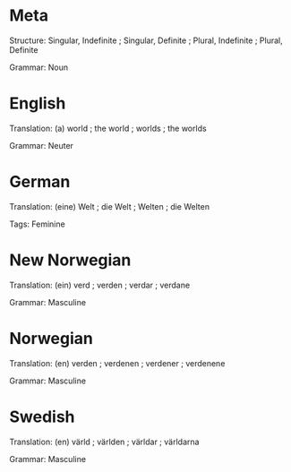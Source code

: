 Meta
====

Structure: Singular, Indefinite ; Singular, Definite ; Plural, Indefinite ; Plural, Definite

Grammar:   Noun



English
=======

Translation: (a) world ; the world ; worlds ; the worlds

Grammar:     Neuter



German
======

Translation: (eine) Welt ; die Welt ; Welten ; die Welten

Tags:        Feminine



New Norwegian
=============

Translation: (ein) verd ; verden ; verdar ; verdane

Grammar:     Masculine



Norwegian
=========

Translation: (en) verden ; verdenen ; verdener ; verdenene

Grammar:     Masculine


Swedish
=======

Translation: (en) värld ; världen ; världar ; världarna

Grammar:     Masculine
